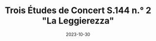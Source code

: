 ---
title: Trois Études de Concert S.144 n.° 2 "La Leggierezza"
composers: liszt-franz
date: 2023-10-30
medialink: https://www.youtube.com/embed/uYOjQRqI_-M?start=960&end=1247
---